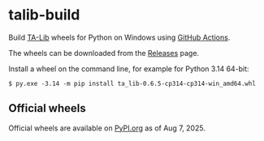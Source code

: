# talib-build

Build [TA-Lib](https://github.com/ta-lib/ta-lib-python) wheels for Python on Windows using [GitHub Actions](https://github.com/cgohlke/talib-build/actions/workflows/wheel.yml).

The wheels can be downloaded from the [Releases](https://github.com/cgohlke/talib-build/releases) page.

Install a wheel on the command line, for example for Python 3.14 64-bit:

    $ py.exe -3.14 -m pip install ta_lib-0.6.5-cp314-cp314-win_amd64.whl

## Official wheels

Official wheels are available on [PyPI.org](https://pypi.org/project/TA-Lib/) as of Aug 7, 2025.

